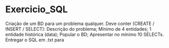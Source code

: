 # Exercicio_SQL
Criação de um BD para um problema qualquer. Deve conter (CREATE / INSERT / SELECT): Descrição do problema; Mínimo de 4 entidades; 1 entidade histórica (data); Popular o BD; Apresentar no mínimo 10 SELECTs.  Entregar o SQL em .txt para
